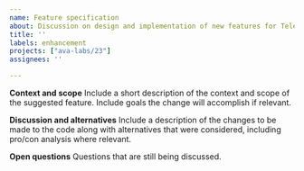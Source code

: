 ```yaml
---
name: Feature specification
about: Discussion on design and implementation of new features for Teleporter.
title: ''
labels: enhancement
projects: ["ava-labs/23"]
assignees: ''

---
```


**Context and scope**
Include a short description of the context and scope of the suggested feature.
Include goals the change will accomplish if relevant.

**Discussion and alternatives**
Include a description of the changes to be made to the code along with alternatives
that were considered, including pro/con analysis where relevant.

**Open questions**
Questions that are still being discussed.

